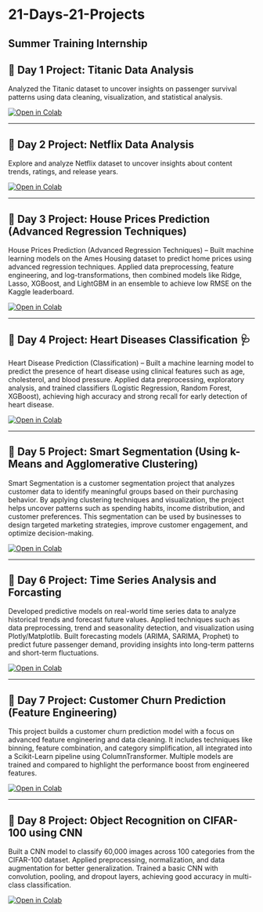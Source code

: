 # 21-Days-21-Projects  
**Summer Training Internship**
---

## 🚀 Day 1 Project: Titanic Data Analysis  

Analyzed the Titanic dataset to uncover insights on passenger survival patterns using data cleaning, visualization, and statistical analysis.

<a href="https://colab.research.google.com/drive/19jq2Os_wxkE6WgXK0h4VNDQFsSicXiuh?usp=sharing" target="_blank">
  <img src="https://img.shields.io/badge/Open%20in-Colab-F9AB00?logo=googlecolab&logoColor=white" alt="Open in Colab"/>
</a>

---

## 🚀 Day 2 Project: Netflix Data Analysis  

Explore and analyze Netflix dataset to uncover insights about content trends, ratings, and release years.  

<a href="https://colab.research.google.com/drive/1OHRg6acdVhqitVSnC2xoeHguE-VgjCnm?usp=sharing" target="_blank">
  <img src="https://img.shields.io/badge/Open%20in-Colab-F9AB00?logo=googlecolab&logoColor=white" alt="Open in Colab"/>
</a>

---

## 🚀 Day 3 Project: House Prices Prediction (Advanced Regression Techniques)

House Prices Prediction (Advanced Regression Techniques) – Built machine learning models on the Ames Housing dataset to predict home prices using advanced regression techniques. Applied data preprocessing, feature engineering, and log-transformations, then combined models like Ridge, Lasso, XGBoost, and LightGBM in an ensemble to achieve low RMSE on the Kaggle leaderboard.

<a href="https://colab.research.google.com/drive/1VWS3YgKpQjR19XexnNuCvWoMPqfbr5py?usp=sharing" target="_blank">
  <img src="https://img.shields.io/badge/Open%20in-Colab-F9AB00?logo=googlecolab&logoColor=white" alt="Open in Colab"/>
</a>

---

## 🚀 Day 4 Project: Heart Diseases Classification 🩺

Heart Disease Prediction (Classification) – Built a machine learning model to predict the presence of heart disease using clinical features such as age, cholesterol, and blood pressure. Applied data preprocessing, exploratory analysis, and trained classifiers (Logistic Regression, Random Forest, XGBoost), achieving high accuracy and strong recall for early detection of heart disease.

<a href="https://colab.research.google.com/drive/1h6nygIVIHS3Lpc9u72sRNuCl0TTjAy9X?usp=sharing" target="_blank">
  <img src="https://img.shields.io/badge/Open%20in-Colab-F9AB00?logo=googlecolab&logoColor=white" alt="Open in Colab"/>
</a>

---

## 🚀 Day 5 Project: Smart Segmentation (Using k-Means and Agglomerative Clustering)

Smart Segmentation is a customer segmentation project that analyzes customer data to identify meaningful groups based on their purchasing behavior. By applying clustering techniques and visualization, the project helps uncover patterns such as spending habits, income distribution, and customer preferences. This segmentation can be used by businesses to design targeted marketing strategies, improve customer engagement, and optimize decision-making.

<a href="https://colab.research.google.com/drive/12yoHqc496rdkORnSZAppbm0UXfqNAD4E?usp=sharing" target="_blank">
  <img src="https://img.shields.io/badge/Open%20in-Colab-F9AB00?logo=googlecolab&logoColor=white" alt="Open in Colab"/>
</a>

---

## 🚀 Day 6 Project: Time Series Analysis and Forcasting

Developed predictive models on real-world time series data to analyze historical trends and forecast future values. Applied techniques such as data preprocessing, trend and seasonality detection, and visualization using Plotly/Matplotlib. Built forecasting models (ARIMA, SARIMA, Prophet) to predict future passenger demand, providing insights into long-term patterns and short-term fluctuations.

<a href="https://colab.research.google.com/drive/1vEzvP7YGtijBJ3cf7oRn-WUD6CD86J2J?usp=sharing" target="_blank">
  <img src="https://img.shields.io/badge/Open%20in-Colab-F9AB00?logo=googlecolab&logoColor=white" alt="Open in Colab"/>
</a>

---

## 🚀 Day 7 Project: Customer Churn Prediction (Feature Engineering)  

This project builds a customer churn prediction model with a focus on advanced feature engineering and data cleaning. It includes techniques like binning, feature combination, and category simplification, all integrated into a Scikit-Learn pipeline using ColumnTransformer. Multiple models are trained and compared to highlight the performance boost from engineered features.

<a href="https://colab.research.google.com/drive/19jq2Os_wxkE6WgXK0h4VNDQFsSicXiuh?usp=sharing" target="_blank">
  <img src="https://img.shields.io/badge/Open%20in-Colab-F9AB00?logo=googlecolab&logoColor=white" alt="Open in Colab"/>
</a>

---

## 🚀 Day 8 Project: Object Recognition on CIFAR-100 using CNN

Built a CNN model to classify 60,000 images across 100 categories from the CIFAR-100 dataset. Applied preprocessing, normalization, and data augmentation for better generalization. Trained a basic CNN with convolution, pooling, and dropout layers, achieving good accuracy in multi-class classification.

<a href="https://colab.research.google.com/drive/1pmhRpIJ21BCKnXwKIrX8pKFGB35ptdEV?usp=sharing" target="_blank">
  <img src="https://img.shields.io/badge/Open%20in-Colab-F9AB00?logo=googlecolab&logoColor=white" alt="Open in Colab"/>
</a>